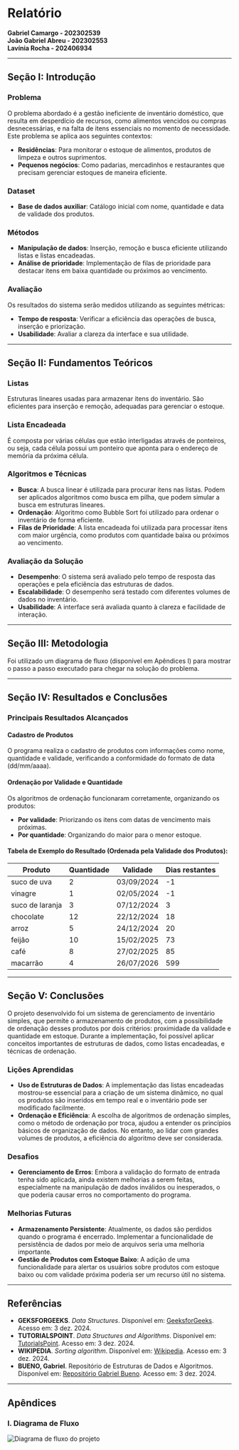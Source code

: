 # Relatório

**Gabriel Camargo - 202302539**  
**João Gabriel Abreu - 202302553**  
**Lavínia Rocha - 202406934**

---

## Seção I: Introdução

### Problema  
O problema abordado é a gestão ineficiente de inventário doméstico, que resulta em desperdício de recursos, como alimentos vencidos ou compras desnecessárias, e na falta de itens essenciais no momento de necessidade. Este problema se aplica aos seguintes contextos:  
- **Residências**: Para monitorar o estoque de alimentos, produtos de limpeza e outros suprimentos.  
- **Pequenos negócios**: Como padarias, mercadinhos e restaurantes que precisam gerenciar estoques de maneira eficiente.  

### Dataset  
- **Base de dados auxiliar**: Catálogo inicial com nome, quantidade e data de validade dos produtos.  

### Métodos  
- **Manipulação de dados**: Inserção, remoção e busca eficiente utilizando listas e listas encadeadas.  
- **Análise de prioridade**: Implementação de filas de prioridade para destacar itens em baixa quantidade ou próximos ao vencimento.  

### Avaliação  
Os resultados do sistema serão medidos utilizando as seguintes métricas:  
- **Tempo de resposta**: Verificar a eficiência das operações de busca, inserção e priorização.  
- **Usabilidade**: Avaliar a clareza da interface e sua utilidade.  

---

## Seção II: Fundamentos Teóricos

### Listas  
Estruturas lineares usadas para armazenar itens do inventário. São eficientes para inserção e remoção, adequadas para gerenciar o estoque.  

### Lista Encadeada  
É composta por várias células que estão interligadas através de ponteiros, ou seja, cada célula possui um ponteiro que aponta para o endereço de memória da próxima célula.  

### Algoritmos e Técnicas  
- **Busca**: A busca linear é utilizada para procurar itens nas listas. Podem ser aplicados algoritmos como busca em pilha, que podem simular a busca em estruturas lineares.  
- **Ordenação**: Algoritmo como Bubble Sort foi utilizado para ordenar o inventário de forma eficiente.  
- **Filas de Prioridade**: A lista encadeada foi utilizada para processar itens com maior urgência, como produtos com quantidade baixa ou próximos ao vencimento.  

### Avaliação da Solução  
- **Desempenho**: O sistema será avaliado pelo tempo de resposta das operações e pela eficiência das estruturas de dados.  
- **Escalabilidade**: O desempenho será testado com diferentes volumes de dados no inventário.  
- **Usabilidade**: A interface será avaliada quanto à clareza e facilidade de interação.  

---

## Seção III: Metodologia  
Foi utilizado um diagrama de fluxo (disponível em Apêndices I) para mostrar o passo a passo executado para chegar na solução do problema.  

---

## Seção IV: Resultados e Conclusões  

### Principais Resultados Alcançados  

#### Cadastro de Produtos  
O programa realiza o cadastro de produtos com informações como nome, quantidade e validade, verificando a conformidade do formato de data (dd/mm/aaaa).  

#### Ordenação por Validade e Quantidade  
Os algoritmos de ordenação funcionaram corretamente, organizando os produtos:  
- **Por validade**: Priorizando os itens com datas de vencimento mais próximas.  
- **Por quantidade**: Organizando do maior para o menor estoque.  

#### Tabela de Exemplo do Resultado (Ordenada pela Validade dos Produtos):  

| Produto           | Quantidade | Validade     | Dias restantes |
|-------------------|------------|--------------|----------------|
| suco de uva       | 2          | 03/09/2024   | -1             |
| vinagre           | 1          | 02/05/2024   | -1             |
| suco de laranja   | 3          | 07/12/2024   | 3              |
| chocolate         | 12         | 22/12/2024   | 18             |
| arroz             | 5          | 24/12/2024   | 20             |
| feijão            | 10         | 15/02/2025   | 73             |
| café              | 8          | 27/02/2025   | 85             |
| macarrão          | 4          | 26/07/2026   | 599            |  

---

## Seção V: Conclusões  

O projeto desenvolvido foi um sistema de gerenciamento de inventário simples, que permite o armazenamento de produtos, com a possibilidade de ordenação desses produtos por dois critérios: proximidade da validade e quantidade em estoque. Durante a implementação, foi possível aplicar conceitos importantes de estruturas de dados, como listas encadeadas, e técnicas de ordenação.  

### Lições Aprendidas  
- **Uso de Estruturas de Dados**: A implementação das listas encadeadas mostrou-se essencial para a criação de um sistema dinâmico, no qual os produtos são inseridos em tempo real e o inventário pode ser modificado facilmente.  
- **Ordenação e Eficiência**: A escolha de algoritmos de ordenação simples, como o método de ordenação por troca, ajudou a entender os princípios básicos de organização de dados. No entanto, ao lidar com grandes volumes de produtos, a eficiência do algoritmo deve ser considerada.  

### Desafios  
- **Gerenciamento de Erros**: Embora a validação do formato de entrada tenha sido aplicada, ainda existem melhorias a serem feitas, especialmente na manipulação de dados inválidos ou inesperados, o que poderia causar erros no comportamento do programa.  

### Melhorias Futuras  
- **Armazenamento Persistente**: Atualmente, os dados são perdidos quando o programa é encerrado. Implementar a funcionalidade de persistência de dados por meio de arquivos seria uma melhoria importante.  
- **Gestão de Produtos com Estoque Baixo**: A adição de uma funcionalidade para alertar os usuários sobre produtos com estoque baixo ou com validade próxima poderia ser um recurso útil no sistema.  

---

## Referências  
- **GEKSFORGEEKS**. *Data Structures*. Disponível em: [GeeksforGeeks](https://www.geeksforgeeks.org/data-structures/). Acesso em: 3 dez. 2024.  
- **TUTORIALSPOINT**. *Data Structures and Algorithms*. Disponível em: [TutorialsPoint](https://www.tutorialspoint.com/data_structures_algorithms/index.htm). Acesso em: 3 dez. 2024.  
- **WIKIPEDIA**. *Sorting algorithm*. Disponível em: [Wikipedia](https://en.wikipedia.org/wiki/Sorting_algorithm). Acesso em: 3 dez. 2024.  
- **BUENO, Gabriel**. Repositório de Estruturas de Dados e Algoritmos. Disponível em: [Repositório Gabriel Bueno](https://gabrielbueno072.github.io/rea-aed/index.html). Acesso em: 3 dez. 2024.  

---

## Apêndices  

### I. Diagrama de Fluxo  
![Diagrama de fluxo do projeto](/home/gabriel/semin-rio-stockbot/assets/diagramafluxo.png)

